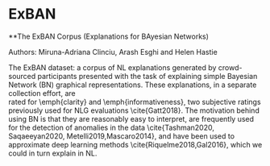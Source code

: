 # ExBAN
**The ExBAN Corpus (Explanations for BAyesian Networks)

Authors: Miruna-Adriana Clinciu, Arash Esghi and Helen Hastie

The ExBAN dataset: a corpus of NL explanations generated by crowd-sourced participants presented with the task of explaining simple Bayesian Network (BN) graphical representations. These explanations, in a separate collection effort, are  
rated for \emph{clarity} and \emph{informativeness}, two subjective ratings previously used for NLG evaluations \cite{Gatt2018}. The motivation behind using BN is that they are reasonably easy to interpret, are frequently used for the detection of anomalies in the data \cite{Tashman2020, Saqaeeyan2020, Metelli2019,Mascaro2014}, and have been used to approximate deep learning methods \cite{Riquelme2018,Gal2016}, which we could in turn explain in NL.



